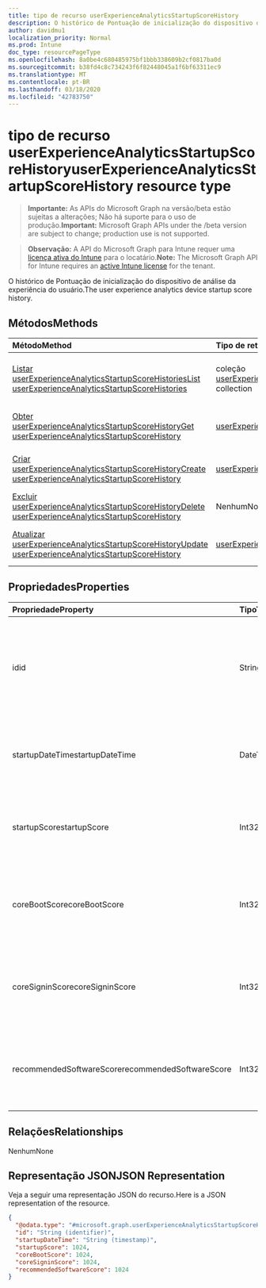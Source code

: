 ```yaml
---
title: tipo de recurso userExperienceAnalyticsStartupScoreHistory
description: O histórico de Pontuação de inicialização do dispositivo de análise da experiência do usuário.
author: davidmu1
localization_priority: Normal
ms.prod: Intune
doc_type: resourcePageType
ms.openlocfilehash: 8a0be4c680485975bf1bbb338609b2cf0817ba0d
ms.sourcegitcommit: b38fd4c8c734243f6f82448045a1f6bf63311ec9
ms.translationtype: MT
ms.contentlocale: pt-BR
ms.lasthandoff: 03/18/2020
ms.locfileid: "42783750"
---
```

# <a name="userexperienceanalyticsstartupscorehistory-resource-type"></a><span data-ttu-id="f0129-103">tipo de recurso userExperienceAnalyticsStartupScoreHistory</span><span class="sxs-lookup"><span data-stu-id="f0129-103">userExperienceAnalyticsStartupScoreHistory resource type</span></span>

> <span data-ttu-id="f0129-104">**Importante:** As APIs do Microsoft Graph na versão/beta estão sujeitas a alterações; Não há suporte para o uso de produção.</span><span class="sxs-lookup"><span data-stu-id="f0129-104">**Important:** Microsoft Graph APIs under the /beta version are subject to change; production use is not supported.</span></span>

> <span data-ttu-id="f0129-105">**Observação:** A API do Microsoft Graph para Intune requer uma [licença ativa do Intune](https://go.microsoft.com/fwlink/?linkid=839381) para o locatário.</span><span class="sxs-lookup"><span data-stu-id="f0129-105">**Note:** The Microsoft Graph API for Intune requires an [active Intune license](https://go.microsoft.com/fwlink/?linkid=839381) for the tenant.</span></span>

<span data-ttu-id="f0129-106">O histórico de Pontuação de inicialização do dispositivo de análise da experiência do usuário.</span><span class="sxs-lookup"><span data-stu-id="f0129-106">The user experience analytics device startup score history.</span></span>

## <a name="methods"></a><span data-ttu-id="f0129-107">Métodos</span><span class="sxs-lookup"><span data-stu-id="f0129-107">Methods</span></span>
|<span data-ttu-id="f0129-108">Método</span><span class="sxs-lookup"><span data-stu-id="f0129-108">Method</span></span>|<span data-ttu-id="f0129-109">Tipo de retorno</span><span class="sxs-lookup"><span data-stu-id="f0129-109">Return Type</span></span>|<span data-ttu-id="f0129-110">Descrição</span><span class="sxs-lookup"><span data-stu-id="f0129-110">Description</span></span>|
|:---|:---|:---|
|[<span data-ttu-id="f0129-111">Listar userExperienceAnalyticsStartupScoreHistories</span><span class="sxs-lookup"><span data-stu-id="f0129-111">List userExperienceAnalyticsStartupScoreHistories</span></span>](../api/intune-devices-userexperienceanalyticsstartupscorehistory-list.md)|<span data-ttu-id="f0129-112">coleção [userExperienceAnalyticsStartupScoreHistory](../resources/intune-devices-userexperienceanalyticsstartupscorehistory.md)</span><span class="sxs-lookup"><span data-stu-id="f0129-112">[userExperienceAnalyticsStartupScoreHistory](../resources/intune-devices-userexperienceanalyticsstartupscorehistory.md) collection</span></span>|<span data-ttu-id="f0129-113">Listar Propriedades e relações dos objetos [userExperienceAnalyticsStartupScoreHistory](../resources/intune-devices-userexperienceanalyticsstartupscorehistory.md) .</span><span class="sxs-lookup"><span data-stu-id="f0129-113">List properties and relationships of the [userExperienceAnalyticsStartupScoreHistory](../resources/intune-devices-userexperienceanalyticsstartupscorehistory.md) objects.</span></span>|
|[<span data-ttu-id="f0129-114">Obter userExperienceAnalyticsStartupScoreHistory</span><span class="sxs-lookup"><span data-stu-id="f0129-114">Get userExperienceAnalyticsStartupScoreHistory</span></span>](../api/intune-devices-userexperienceanalyticsstartupscorehistory-get.md)|[<span data-ttu-id="f0129-115">userExperienceAnalyticsStartupScoreHistory</span><span class="sxs-lookup"><span data-stu-id="f0129-115">userExperienceAnalyticsStartupScoreHistory</span></span>](../resources/intune-devices-userexperienceanalyticsstartupscorehistory.md)|<span data-ttu-id="f0129-116">Leia as propriedades e as relações do objeto [userExperienceAnalyticsStartupScoreHistory](../resources/intune-devices-userexperienceanalyticsstartupscorehistory.md) .</span><span class="sxs-lookup"><span data-stu-id="f0129-116">Read properties and relationships of the [userExperienceAnalyticsStartupScoreHistory](../resources/intune-devices-userexperienceanalyticsstartupscorehistory.md) object.</span></span>|
|[<span data-ttu-id="f0129-117">Criar userExperienceAnalyticsStartupScoreHistory</span><span class="sxs-lookup"><span data-stu-id="f0129-117">Create userExperienceAnalyticsStartupScoreHistory</span></span>](../api/intune-devices-userexperienceanalyticsstartupscorehistory-create.md)|[<span data-ttu-id="f0129-118">userExperienceAnalyticsStartupScoreHistory</span><span class="sxs-lookup"><span data-stu-id="f0129-118">userExperienceAnalyticsStartupScoreHistory</span></span>](../resources/intune-devices-userexperienceanalyticsstartupscorehistory.md)|<span data-ttu-id="f0129-119">Criar um novo objeto [userExperienceAnalyticsStartupScoreHistory](../resources/intune-devices-userexperienceanalyticsstartupscorehistory.md) .</span><span class="sxs-lookup"><span data-stu-id="f0129-119">Create a new [userExperienceAnalyticsStartupScoreHistory](../resources/intune-devices-userexperienceanalyticsstartupscorehistory.md) object.</span></span>|
|[<span data-ttu-id="f0129-120">Excluir userExperienceAnalyticsStartupScoreHistory</span><span class="sxs-lookup"><span data-stu-id="f0129-120">Delete userExperienceAnalyticsStartupScoreHistory</span></span>](../api/intune-devices-userexperienceanalyticsstartupscorehistory-delete.md)|<span data-ttu-id="f0129-121">Nenhum</span><span class="sxs-lookup"><span data-stu-id="f0129-121">None</span></span>|<span data-ttu-id="f0129-122">Exclui [userExperienceAnalyticsStartupScoreHistory](../resources/intune-devices-userexperienceanalyticsstartupscorehistory.md).</span><span class="sxs-lookup"><span data-stu-id="f0129-122">Deletes a [userExperienceAnalyticsStartupScoreHistory](../resources/intune-devices-userexperienceanalyticsstartupscorehistory.md).</span></span>|
|[<span data-ttu-id="f0129-123">Atualizar userExperienceAnalyticsStartupScoreHistory</span><span class="sxs-lookup"><span data-stu-id="f0129-123">Update userExperienceAnalyticsStartupScoreHistory</span></span>](../api/intune-devices-userexperienceanalyticsstartupscorehistory-update.md)|[<span data-ttu-id="f0129-124">userExperienceAnalyticsStartupScoreHistory</span><span class="sxs-lookup"><span data-stu-id="f0129-124">userExperienceAnalyticsStartupScoreHistory</span></span>](../resources/intune-devices-userexperienceanalyticsstartupscorehistory.md)|<span data-ttu-id="f0129-125">Atualiza as propriedades de um objeto [userExperienceAnalyticsStartupScoreHistory](../resources/intune-devices-userexperienceanalyticsstartupscorehistory.md) .</span><span class="sxs-lookup"><span data-stu-id="f0129-125">Update the properties of a [userExperienceAnalyticsStartupScoreHistory](../resources/intune-devices-userexperienceanalyticsstartupscorehistory.md) object.</span></span>|

## <a name="properties"></a><span data-ttu-id="f0129-126">Propriedades</span><span class="sxs-lookup"><span data-stu-id="f0129-126">Properties</span></span>
|<span data-ttu-id="f0129-127">Propriedade</span><span class="sxs-lookup"><span data-stu-id="f0129-127">Property</span></span>|<span data-ttu-id="f0129-128">Tipo</span><span class="sxs-lookup"><span data-stu-id="f0129-128">Type</span></span>|<span data-ttu-id="f0129-129">Descrição</span><span class="sxs-lookup"><span data-stu-id="f0129-129">Description</span></span>|
|:---|:---|:---|
|<span data-ttu-id="f0129-130">id</span><span class="sxs-lookup"><span data-stu-id="f0129-130">id</span></span>|<span data-ttu-id="f0129-131">String</span><span class="sxs-lookup"><span data-stu-id="f0129-131">String</span></span>|<span data-ttu-id="f0129-132">O identificador exclusivo do processo de inicialização do dispositivo de análise da experiência do usuário.</span><span class="sxs-lookup"><span data-stu-id="f0129-132">The unique identifier of the user experience analytics device startup process.</span></span>|
|<span data-ttu-id="f0129-133">startupDateTime</span><span class="sxs-lookup"><span data-stu-id="f0129-133">startupDateTime</span></span>|<span data-ttu-id="f0129-134">DateTimeOffset</span><span class="sxs-lookup"><span data-stu-id="f0129-134">DateTimeOffset</span></span>|<span data-ttu-id="f0129-135">A experiência do usuário da data de início do dispositivo de análise.</span><span class="sxs-lookup"><span data-stu-id="f0129-135">The user experience analytics device startup date time.</span></span>|
|<span data-ttu-id="f0129-136">startupScore</span><span class="sxs-lookup"><span data-stu-id="f0129-136">startupScore</span></span>|<span data-ttu-id="f0129-137">Int32</span><span class="sxs-lookup"><span data-stu-id="f0129-137">Int32</span></span>|<span data-ttu-id="f0129-138">Pontuação de inicialização do dispositivo de análise da experiência do usuário.</span><span class="sxs-lookup"><span data-stu-id="f0129-138">User experience analytics device startup score.</span></span>|
|<span data-ttu-id="f0129-139">coreBootScore</span><span class="sxs-lookup"><span data-stu-id="f0129-139">coreBootScore</span></span>|<span data-ttu-id="f0129-140">Int32</span><span class="sxs-lookup"><span data-stu-id="f0129-140">Int32</span></span>|<span data-ttu-id="f0129-141">A pontuação de inicialização do dispositivo de análise da experiência do usuário.</span><span class="sxs-lookup"><span data-stu-id="f0129-141">The user experience analytics device core boot score.</span></span>|
|<span data-ttu-id="f0129-142">coreSigninScore</span><span class="sxs-lookup"><span data-stu-id="f0129-142">coreSigninScore</span></span>|<span data-ttu-id="f0129-143">Int32</span><span class="sxs-lookup"><span data-stu-id="f0129-143">Int32</span></span>|<span data-ttu-id="f0129-144">A pontuação de entrada do core do dispositivo de análise da experiência do usuário.</span><span class="sxs-lookup"><span data-stu-id="f0129-144">The User experience analytics device core sign-in score.</span></span>|
|<span data-ttu-id="f0129-145">recommendedSoftwareScore</span><span class="sxs-lookup"><span data-stu-id="f0129-145">recommendedSoftwareScore</span></span>|<span data-ttu-id="f0129-146">Int32</span><span class="sxs-lookup"><span data-stu-id="f0129-146">Int32</span></span>|<span data-ttu-id="f0129-147">A pontuação de entrada do core do dispositivo de análise da experiência do usuário.</span><span class="sxs-lookup"><span data-stu-id="f0129-147">The User experience analytics device core sign-in score.</span></span>|

## <a name="relationships"></a><span data-ttu-id="f0129-148">Relações</span><span class="sxs-lookup"><span data-stu-id="f0129-148">Relationships</span></span>
<span data-ttu-id="f0129-149">Nenhum</span><span class="sxs-lookup"><span data-stu-id="f0129-149">None</span></span>

## <a name="json-representation"></a><span data-ttu-id="f0129-150">Representação JSON</span><span class="sxs-lookup"><span data-stu-id="f0129-150">JSON Representation</span></span>
<span data-ttu-id="f0129-151">Veja a seguir uma representação JSON do recurso.</span><span class="sxs-lookup"><span data-stu-id="f0129-151">Here is a JSON representation of the resource.</span></span>
<!-- {
  "blockType": "resource",
  "keyProperty": "id",
  "@odata.type": "microsoft.graph.userExperienceAnalyticsStartupScoreHistory"
}
-->
``` json
{
  "@odata.type": "#microsoft.graph.userExperienceAnalyticsStartupScoreHistory",
  "id": "String (identifier)",
  "startupDateTime": "String (timestamp)",
  "startupScore": 1024,
  "coreBootScore": 1024,
  "coreSigninScore": 1024,
  "recommendedSoftwareScore": 1024
}
```




